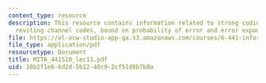 ```yaml
---
content_type: resource
description: This resource contains information related to strong coding theorem,
  reviting channel codes, bound on probability of error and error exponent.
file: https://ol-ocw-studio-app-qa.s3.amazonaws.com/courses/6-441-information-theory-spring-2010/10b2f1e66d2d5b1240c92cf51d8b7b8a_MIT6_441S10_lec11.pdf
file_type: application/pdf
resourcetype: Document
title: MIT6_441S10_lec11.pdf
uid: 10b2f1e6-6d2d-5b12-40c9-2cf51d8b7b8a
---
```

